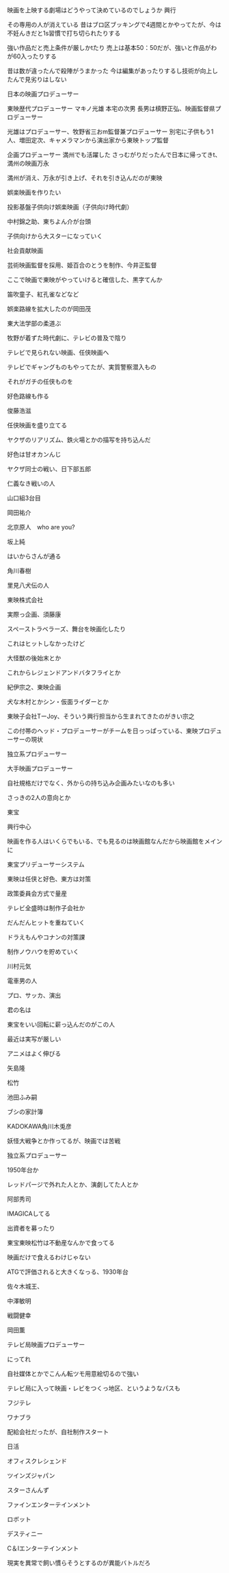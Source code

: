 映画を上映する劇場はどうやって決めているのでしょうか
興行

その専用の人が消えている
昔はブロ区ブッキングで4週間とかやってたが、今は不妊んきだと1s習慣で打ち切られたりする

強い作品だと売上条件が厳しかtたり
売上は基本50：50だが、強いと作品がわが60入ったりする

昔は数が違ったんで殺陣がうまかった
今は編集があったりするし技術が向上したんで見劣りはしない

日本の映画プロデューサー

東映歴代プロデューサー
マキノ光雄
本宅の次男
長男は槙野正弘、映画監督県プロデューサー

光雄はプロデューサー、牧野省三おm監督兼プロデューサー
別宅に子供もう1人、増田定次、キャメラマンから演出家から東映トップ監督

企画プロデューサー
満州でも活躍した
さっむがりだったんで日本に帰ってきt、満州の映画万永

満州が消え、万永が引き上げ、それを引き込んだのが東映

娯楽映画を作りたい

投影基盤子供向け娯楽映画（子供向け時代劇）

  

中村錦之助、東ちよん介が台頭

子供向けから大スターになっていく

  

社会貢献映画

芸術映画監督を採用、姫百合のとうを制作、今井正監督

ここで映画で東映がやっていけると確信した、黒字てんか

  

笛吹童子、紅孔雀などなど

  

娯楽路線を拡大したのが岡田茂

東大法学部の柔道ぶ

  

牧野が着ずた時代劇に、テレビの普及で陰り

テレビで見られない映画、任侠映画へ

テレビでギャングものもやってたが、実質警察潜入もの

それがガチの任侠ものを

  

好色路線も作る

  

俊藤浩滋

任侠映画を盛り立てる

  

ヤクザのリアリズム、鉄火場とかの描写を持ち込んだ

  

好色は甘オカンんじ

  

ヤクザ同士の戦い、日下部五郎

仁義なき戦いの人

山口組3台目

  

岡田祐介

北京原人　who are you?

  

坂上純

はいからさんが通る

  

角川春樹

里見八犬伝の人

  

東映株式会社

実際っ企画、須藤康

スペーストラベラーズ、舞台を映画化したり

これはヒットしなかったけど

  

大怪獣の後始末とか

これからレジェンドアンドバタフライとか

  

紀伊宗之、東映企画

犬な木村とかシン・仮面ライダーとか

  

東映子会社TーJoy、そういう興行担当から生まれてきたのがきい宗之

  

この付帯のヘッド・プロデューサーがチームを日っっぱっている、東映プロデューサーの現状

  

独立系プロデューサー

大手映画プロデューサー

自社規格だけでなく、外からの持ち込み企画みたいなのも多い

さっきの2人の意向とか

  

東宝

興行中心

映画を作る人はいくらでもいる、でも見るのは映画館なんだから映画館をメインに

  

東宝プリデューサーシステム

  

東映は任侠と好色、東方は対策

政策委員会方式で量産

  

テレビ全盛時は制作子会社か

だんだんヒットを重ねていく

ドラえもんやコナンの対策課

制作ノウハウを貯めていく

  

川村元気

電車男の人

プロ、サッカ、演出

君の名は

東宝をいい回転に薪っ込んだのがこの人

  

最近は実写が厳しい

アニメはよく伸びる

  

矢島隆

松竹

池田ふみ嗣

ブシの家計簿

  

KADOKAWA角川木兎彦

妖怪大戦争とか作ってるが、映画では苦戦

  

独立系プロデューサー

1950年台か

レッドパージで外れた人とか、演劇してた人とか

阿部秀司

IMAGICAしてる

出資者を募ったり

  

東宝東映松竹は不動産なんかで食ってる

映画だけで食えるわけじゃない

  

ATGで評価されると大きくなっる、1930年台

佐々木城王、

中澤敏明

戦闘健幸

岡田薫

  

テレビ局映画プロデューサー

にってれ

自社媒体とかでこんん転ツモ用意絵切るので強い

テレビ局に入って映画・レビをつくっ地区、というようなパスも

フジテレ

  

  

ワナブラ

配給会社だったが、自社制作スタート

日活

オフィスクレシェンド

ツインズジャパン

スターさんんず

ファインエンターテインメント

ロボット

デスティニー

C＆Iエンターテインメント

  

現実を異常で飼い慣らそうとするのが異能バトルだろ